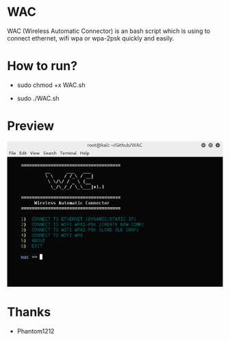 # WAC
WAC (Wireless Automatic Connector) is an bash script which is using to connect ethernet, wifi wpa or wpa-2psk quickly and easily.

# How to run?

* sudo chmod +x WAC.sh

* sudo ./WAC.sh

# Preview

![Screenshot](wac.png)

# Thanks

+ Phantom1212
